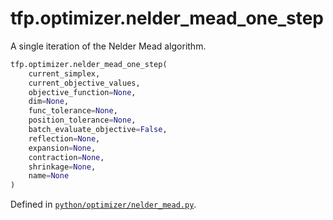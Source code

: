 <div itemscope itemtype="http://developers.google.com/ReferenceObject">
<meta itemprop="name" content="tfp.optimizer.nelder_mead_one_step" />
<meta itemprop="path" content="Stable" />
</div>

# tfp.optimizer.nelder_mead_one_step

A single iteration of the Nelder Mead algorithm.

``` python
tfp.optimizer.nelder_mead_one_step(
    current_simplex,
    current_objective_values,
    objective_function=None,
    dim=None,
    func_tolerance=None,
    position_tolerance=None,
    batch_evaluate_objective=False,
    reflection=None,
    expansion=None,
    contraction=None,
    shrinkage=None,
    name=None
)
```



Defined in [`python/optimizer/nelder_mead.py`](https://github.com/tensorflow/probability/tree/master/tensorflow_probability/python/optimizer/nelder_mead.py).

<!-- Placeholder for "Used in" -->
